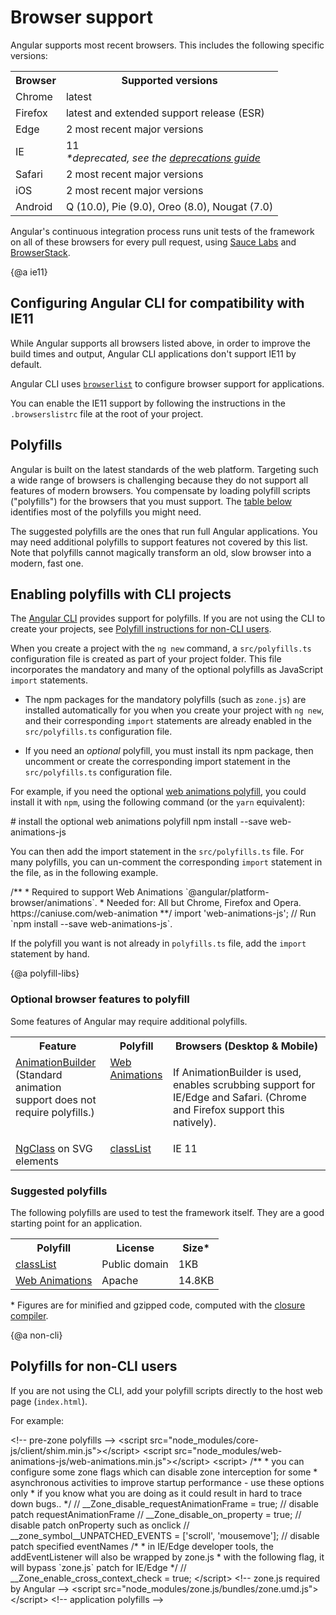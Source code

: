 # Browser support

Angular supports most recent browsers. This includes the following specific versions:

<table>
  <tr>
    <th>Browser</th>
    <th>Supported versions</th>
  </tr>
  <tr>
    <td>Chrome</td>
    <td>latest</td>
  </tr>
  <tr>
    <td>Firefox</td>
    <td>latest and extended support release (ESR)</td>
  </tr>
  <tr>
    <td>Edge</td>
    <td>2 most recent major versions</td>
  </tr>
  <tr>
    <td>IE</td>
    <td>
      11<br>
      <em>*deprecated, see the <a href="guide/deprecations#internet-explorer-11">deprecations guide</a></em>
    </td>
  </tr>
  <tr>
    <td>Safari</td>
    <td>2 most recent major versions</td>
  </tr>
  <tr>
    <td>iOS</td>
    <td>2 most recent major versions</td>
  </tr>
  <tr>
    <td>Android</td>
    <td>Q (10.0), Pie (9.0), Oreo (8.0), Nougat (7.0)</td>
  </tr>
</table>


<div class="alert is-helpful">

Angular's continuous integration process runs unit tests of the framework on all of these browsers for every pull request,
using [Sauce Labs](https://saucelabs.com/) and
[BrowserStack](https://www.browserstack.com/).

</div>


{@a ie11}
## Configuring Angular CLI for compatibility with IE11

While Angular supports all browsers listed above, in order to improve the build times and output,  Angular CLI applications don't support IE11 by default.

Angular CLI uses [`browserlist`](https://github.com/browserslist/browserslist) to configure browser support for applications.

You can enable the IE11 support by following the instructions in the `.browserslistrc` file at the root of your project.

## Polyfills

Angular is built on the latest standards of the web platform.
Targeting such a wide range of browsers is challenging because they do not support all features of modern browsers.
You compensate by loading polyfill scripts ("polyfills") for the browsers that you must support.
The [table below](#polyfill-libs) identifies most of the polyfills you might need.

<div class="alert is-important">

The suggested polyfills are the ones that run full Angular applications.
You may need additional polyfills to support features not covered by this list.
Note that polyfills cannot magically transform an old, slow browser into a modern, fast one.

</div>

## Enabling polyfills with CLI projects

The [Angular CLI](cli) provides support for polyfills.
If you are not using the CLI to create your projects, see [Polyfill instructions for non-CLI users](#non-cli).

When you create a project with the `ng new` command, a `src/polyfills.ts` configuration file is created as part of your project folder.
This file incorporates the mandatory and many of the optional polyfills as JavaScript `import` statements.

* The npm packages for the mandatory polyfills (such as `zone.js`) are installed automatically for you when you create your project with `ng new`, and their corresponding `import` statements are already enabled in the `src/polyfills.ts` configuration file.

* If you need an _optional_ polyfill, you must install its npm package, then uncomment or create the corresponding import statement in the `src/polyfills.ts` configuration file.

For example, if you need the optional [web animations polyfill](https://caniuse.com/web-animation), you could install it with `npm`, using the following command (or the `yarn` equivalent):

<code-example language="sh">
  # install the optional web animations polyfill
  npm install --save web-animations-js
</code-example>

You can then add the import statement in the `src/polyfills.ts` file.
For many polyfills, you can un-comment the corresponding `import` statement in the file, as in the following example.

<code-example header="src/polyfills.ts">
  /**
  * Required to support Web Animations `@angular/platform-browser/animations`.
  * Needed for: All but Chrome, Firefox and Opera. https://caniuse.com/web-animation
  **/
  import 'web-animations-js';  // Run `npm install --save web-animations-js`.
</code-example>

If the polyfill you want is not already in `polyfills.ts` file, add the `import` statement by hand.


{@a polyfill-libs}

### Optional browser features to polyfill

Some features of Angular may require additional polyfills.

<table>
  <tr style="vertical-align: top">
    <th>Feature</th>
    <th>Polyfill</th>
    <th style="width: 50%">Browsers (Desktop & Mobile)</th>
  </tr>
  <tr style="vertical-align: top">
    <td>
      <a href="api/animations/AnimationBuilder">AnimationBuilder</a>
      (Standard animation support does not require polyfills.)
    </td>
    <td>
      <a href="guide/browser-support#web-animations">Web Animations</a>
    </td>
    <td>
      <p>If AnimationBuilder is used, enables scrubbing
      support for IE/Edge and Safari.
      (Chrome and Firefox support this natively).</p>
    </td>
  </tr>

  <tr style="vertical-align: top">
    <td>
      <a href="api/common/NgClass">NgClass</a> on SVG elements
    </td>
    <td>
      <a href="guide/browser-support#classlist">classList</a>
    </td>
    <td>
      IE 11
    </td>
  </tr>
</table>

### Suggested polyfills

The following polyfills are used to test the framework itself. They are a good starting point for an application.

<table>
  <tr>
    <th>
      Polyfill
    </th>
    <th>
      License
    </th>
    <th>
      Size*
    </th>
  </tr>
  <tr>
    <td>
      <a id='classlist' href="https://github.com/eligrey/classList.js">classList</a>
    </td>
    <td>
      Public domain
    </td>
    <td>
      1KB
    </td>
  </tr>
  <tr>
    <td>
       <a id='web-animations' href="https://github.com/web-animations/web-animations-js">Web Animations</a>
    </td>
    <td>
      Apache
    </td>
    <td>
      14.8KB
    </td>
  </tr>
</table>


\* Figures are for minified and gzipped code,
computed with the [closure compiler](https://closure-compiler.appspot.com/home).

{@a non-cli}

## Polyfills for non-CLI users

If you are not using the CLI, add your polyfill scripts directly to the host web page (`index.html`).

For example:

<code-example header="src/index.html" language="html">
  &lt;!-- pre-zone polyfills -->
  &lt;script src="node_modules/core-js/client/shim.min.js">&lt;/script>
  &lt;script src="node_modules/web-animations-js/web-animations.min.js">&lt;/script>
  &lt;script>
    /**
     * you can configure some zone flags which can disable zone interception for some
     * asynchronous activities to improve startup performance - use these options only
     * if you know what you are doing as it could result in hard to trace down bugs..
     */
    // __Zone_disable_requestAnimationFrame = true; // disable patch requestAnimationFrame
    // __Zone_disable_on_property = true; // disable patch onProperty such as onclick
    // __zone_symbol__UNPATCHED_EVENTS = ['scroll', 'mousemove']; // disable patch specified eventNames
    /*
     * in IE/Edge developer tools, the addEventListener will also be wrapped by zone.js
     * with the following flag, it will bypass `zone.js` patch for IE/Edge
     */
    // __Zone_enable_cross_context_check = true;
  &lt;/script>
  &lt;!-- zone.js required by Angular -->
  &lt;script src="node_modules/zone.js/bundles/zone.umd.js">&lt;/script>
  &lt;!-- application polyfills -->
</code-example>
